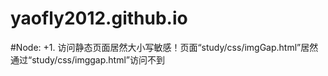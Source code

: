 # yaofly2012.github.io
#Node:
+1. 访问静态页面居然大小写敏感！页面“study/css/imgGap.html”居然通过“study/css/imggap.html”访问不到
